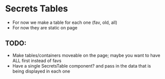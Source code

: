 # Secrets Tables

-   For now we make a table for each one (fav, old, all)
-   For now they are static on page

## TODO:

-   Make tables/containers moveable on the page; maybe you want to have ALL first instead of favs
-   Have a single SecretsTable component? and pass in the data that is being displayed in each one

